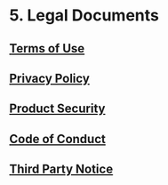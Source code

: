 # 5. Legal Documents

## [Terms of Use](https://github.com/deepq-group/ai-platform-docs/tree/d0e7b89c16a44398d918b64bb257a8c42f4d151b/storage/aim-assets/legal/AI_Platform_Terms_of_Use_EN_20210407.pdf)

## [Privacy Policy](https://github.com/deepq-group/ai-platform-docs/tree/d0e7b89c16a44398d918b64bb257a8c42f4d151b/storage/aim-assets/legal/AI%20Platform_隱私權政策_CHT_20180525.pdf)

## [Product Security](https://github.com/deepq-group/ai-platform-docs/tree/d0e7b89c16a44398d918b64bb257a8c42f4d151b/storage/aim-assets/legal/AI%20Platform_產品安全性_EN_20161209.pdf)

## [Code of Conduct](https://github.com/deepq-group/ai-platform-docs/tree/d0e7b89c16a44398d918b64bb257a8c42f4d151b/storage/aim-assets/legal/AI%20Platform_行為守則_20110308.pdf)

## [Third Party Notice](https://github.com/deepq-group/ai-platform-docs/tree/d0e7b89c16a44398d918b64bb257a8c42f4d151b/storage/aim-assets/legal/AI%20Platform_第三方授權提示.txt)

